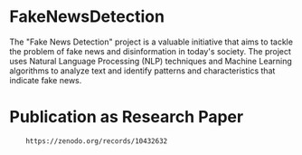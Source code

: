 # FakeNewsDetection
The "Fake News Detection" project is a valuable initiative that aims to tackle the problem of fake news and disinformation in today's society. The project uses Natural Language Processing (NLP) techniques and Machine Learning algorithms to analyze text and identify patterns and characteristics that indicate fake news. 

# Publication as Research Paper 
``` sh
    https://zenodo.org/records/10432632

